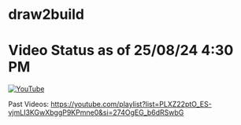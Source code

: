 # draw2build

# Video Status as of 25/08/24 4:30 PM
[![YouTube](http://i.ytimg.com/vi/gM1jqVpg2Vs/hqdefault.jpg)](https://youtu.be/gM1jqVpg2Vs)

Past Videos: https://youtube.com/playlist?list=PLXZ22ptO_ES-vjmLI3KGwXbggP9KPmne0&si=274OgEG_b6dRSwbG
